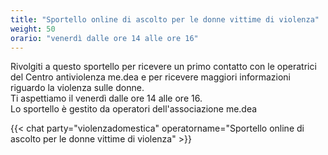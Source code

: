 ```yaml
---
title: "Sportello online di ascolto per le donne vittime di violenza"
weight: 50
orario: "venerdì dalle ore 14 alle ore 16"
---
```


Rivolgiti a questo sportello per ricevere un primo contatto con le operatrici del Centro antiviolenza me.dea e per ricevere maggiori informazioni riguardo la violenza sulle donne.  
Ti aspettiamo il venerdì dalle ore 14 alle ore 16.  
Lo sportello è gestito da operatori dell'associazione me.dea

{{< chat party="violenzadomestica" operatorname="Sportello online di ascolto per le donne vittime di violenza" >}}

